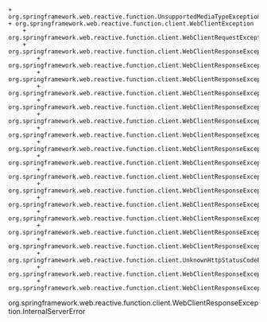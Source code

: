    + org.springframework.web.reactive.function.UnsupportedMediaTypeException
    + org.springframework.web.reactive.function.client.WebClientException
        + org.springframework.web.reactive.function.client.WebClientRequestException
        + org.springframework.web.reactive.function.client.WebClientResponseException
            + org.springframework.web.reactive.function.client.WebClientResponseException.BadGateway
            + org.springframework.web.reactive.function.client.WebClientResponseException.BadRequest
            + org.springframework.web.reactive.function.client.WebClientResponseException.Conflict
            + org.springframework.web.reactive.function.client.WebClientResponseException.Forbidden
            + org.springframework.web.reactive.function.client.WebClientResponseException.GatewayTimeout
            + org.springframework.web.reactive.function.client.WebClientResponseException.Gone
            + org.springframework.web.reactive.function.client.WebClientResponseException.InternalServerError
            + org.springframework.web.reactive.function.client.WebClientResponseException.MethodNotAllowed
            + org.springframework.web.reactive.function.client.WebClientResponseException.NotAcceptable
            + org.springframework.web.reactive.function.client.WebClientResponseException.NotFound
            + org.springframework.web.reactive.function.client.WebClientResponseException.NotImplemented
            + org.springframework.web.reactive.function.client.WebClientResponseException.ServiceUnavailable
            + org.springframework.web.reactive.function.client.WebClientResponseException.TooManyRequests
            + org.springframework.web.reactive.function.client.WebClientResponseException.Unauthorized
            + org.springframework.web.reactive.function.client.UnknownHttpStatusCodeException
            + org.springframework.web.reactive.function.client.WebClientResponseException.UnprocessableEntity
            + org.springframework.web.reactive.function.client.WebClientResponseException.UnsupportedMediaType

org.springframework.web.reactive.function.client.WebClientResponseException.InternalServerError